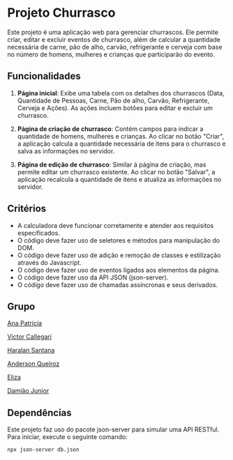 # Projeto Churrasco

Este projeto é uma aplicação web para gerenciar churrascos. Ele permite criar, editar e excluir eventos de churrasco, além de calcular a quantidade necessária de carne, pão de alho, carvão, refrigerante e cerveja com base no número de homens, mulheres e crianças que participarão do evento.

## Funcionalidades

1. **Página inicial**: Exibe uma tabela com os detalhes dos churrascos (Data, Quantidade de Pessoas, Carne, Pão de alho, Carvão, Refrigerante, Cerveja e Ações). As ações incluem botões para editar e excluir um churrasco.

2. **Página de criação de churrasco**: Contém campos para indicar a quantidade de homens, mulheres e crianças. Ao clicar no botão "Criar", a aplicação calcula a quantidade necessária de itens para o churrasco e salva as informações no servidor.

3. **Página de edição de churrasco**: Similar à página de criação, mas permite editar um churrasco existente. Ao clicar no botão "Salvar", a aplicação recalcula a quantidade de itens e atualiza as informações no servidor.

## Critérios

- A calculadora deve funcionar corretamente e atender aos requisitos especificados.
- O código deve fazer uso de seletores e métodos para manipulação do DOM.
- O código deve fazer uso de adição e remoção de classes e estilização através do Javascript.
- O código deve fazer uso de eventos ligados aos elementos da página.
- O código deve fazer uso da API JSON (json-server).
- O código deve fazer uso de chamadas assíncronas e seus derivados.

## Grupo

<a href="https://github.com/ananeres">Ana Patrícia</a>

<a href="https://github.com/VictorCallegari">Victor Callegari</a>

<a href="https://github.com/HaralanS">Haralan Santana</a>

<a href="https://github.com/AndersonS7">Anderson Queiroz</a>

<a href="https://github.com/elizacso">Eliza</a>

<a href="https://github.com/juninho-Oliveira">Damião Junior</a>


## Dependências

Este projeto faz uso do pacote json-server para simular uma API RESTful. Para iniciar, execute o seguinte comando:

```bash
npx json-server db.json   


